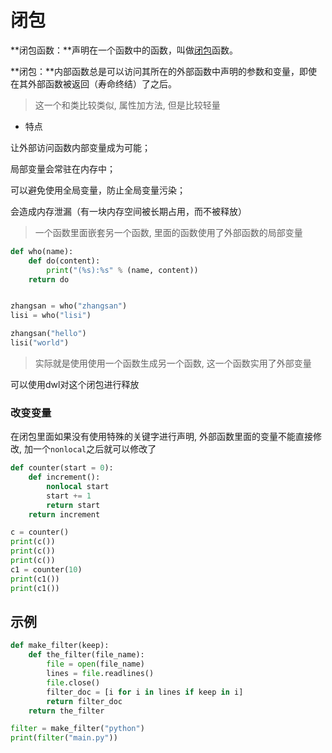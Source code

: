 # 闭包

**闭包函数：**声明在一个函数中的函数，叫做[闭包](https://so.csdn.net/so/search?q=闭包&spm=1001.2101.3001.7020)函数。

**闭包：**内部函数总是可以访问其所在的外部函数中声明的参数和变量，即使在其外部函数被返回（寿命终结）了之后。

> 这一个和类比较类似, 属性加方法, 但是比较轻量

+ 特点

 让外部访问函数内部变量成为可能；

 局部变量会常驻在内存中；

 可以避免使用全局变量，防止全局变量污染；

 会造成内存泄漏（有一块内存空间被长期占用，而不被释放）

> 一个函数里面嵌套另一个函数, 里面的函数使用了外部函数的局部变量

```python
def who(name):
    def do(content):
        print("(%s):%s" % (name, content))
    return do


zhangsan = who("zhangsan")
lisi = who("lisi")

zhangsan("hello")
lisi("world")
```

> 实际就是使用使用一个函数生成另一个函数, 这一个函数实用了外部变量

可以使用dwl对这个闭包进行释放

### 改变变量

在闭包里面如果没有使用特殊的关键字进行声明, 外部函数里面的变量不能直接修改, 加一个`nonlocal`之后就可以修改了

```python
def counter(start = 0):
    def increment():
        nonlocal start
        start += 1
        return start
    return increment

c = counter()
print(c())
print(c())
print(c())
c1 = counter(10)
print(c1())
print(c1())
```

 ## 示例

```python
def make_filter(keep):
    def the_filter(file_name):
        file = open(file_name)
        lines = file.readlines()
        file.close()
        filter_doc = [i for i in lines if keep in i]
        return filter_doc
    return the_filter

filter = make_filter("python")
print(filter("main.py"))
```



